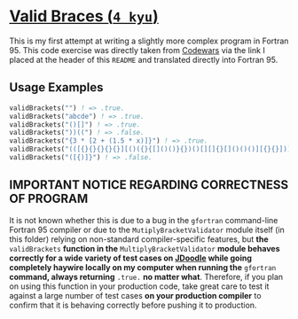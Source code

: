 # [Valid Braces (`4 kyu`)](https://www.codewars.com/kata/valid-braces)

This is my first attempt at writing a slightly more complex program in Fortran 95.  This code exercise was directly taken from [Codewars](http://www.codewars.com) via the link I placed at the header of this `README` and translated directly into Fortran 95.

## Usage Examples

```fortran
validBrackets("") ! => .true.
validBrackets("abcde") ! => .true.
validBrackets("()[]") ! => .true.
validBrackets("))((") ! => .false.
validBrackets("{3 * [2 + (1.5 * x)]}") ! => .true.
validBrackets("(([{}{}{}{}{}][()({}{[]()()}{})()[][]{}[]()()()][{}{}]))") ! => .true.
validBrackets("([{)]}") ! => .false.
```

## **IMPORTANT NOTICE REGARDING CORRECTNESS OF PROGRAM**

It is not known whether this is due to a bug in the `gfortran` command-line Fortran 95 compiler or due to the `MutiplyBracketValidator` module itself (in this folder) relying on non-standard compiler-specific features, but **the** `validBrackets` **function in the** `MultiplyBracketValidator` **module behaves correctly for a wide variety of test cases on [JDoodle](https://www.jdoodle.com/execute-fortran-online) while going completely haywire locally on my computer when running the** `gfortran` **command, always returning** `.true.` **no matter what**.  Therefore, if you plan on using this function in your production code, take great care to test it against a large number of test cases **on your production compiler** to confirm that it is behaving correctly before pushing it to production.
